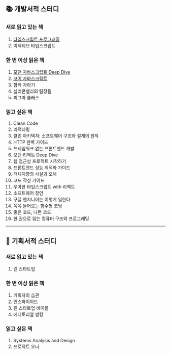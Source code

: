 ## 📚 개발서적 스터디

### 새로 읽고 있는 책

1. [타입스크립트 프로그래밍](https://github.com/salmonco/book-study/tree/main/ts-programming)
2. 이펙티브 타입스크립트

### 한 번 이상 읽은 책

1. [모던 자바스크립트 Deep Dive](https://github.com/salmonco/book-study/tree/main/modern-js-deepdive)
2. [코어 자바스크립트](https://github.com/salmonco/book-study/tree/main/core-js)
3. 함께 자라기
4. 실리콘밸리의 팀장들
5. 피그마 클래스

### 읽고 싶은 책

1. Clean Code
2. 리팩터링
3. 클린 아키텍처: 소프트웨어 구조와 설계의 원칙
4. HTTP 완벽 가이드
5. 프레임워크 없는 프론트엔드 개발
6. 모던 리액트 Deep Dive
7. 웹 접근성 프로젝트 시작하기
8. 프론트엔드 성능 최적화 가이드
9. 객체지향의 사실과 오해
10. 코드 작성 가이드
11. 우아한 타입스크립트 with 리액트
12. 소프트웨어 장인
13. 구글 엔지니어는 이렇게 일한다
14. 쏙쏙 들어오는 함수형 코딩
15. 좋은 코드, 나쁜 코드
16. 한 권으로 읽는 컴퓨터 구조와 프로그래밍

---

## 📙 기획서적 스터디

### 새로 읽고 있는 책

1. 린 스타트업

### 한 번 이상 읽은 책

1. 기획자의 습관
2. 인스파이어드
3. 린 스타트업 바이블
4. 에디토리얼 씽킹

### 읽고 싶은 책

1. Systems Analysis and Design
2. 프로덕트 오너
